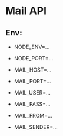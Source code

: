# Mail API

## Env:

- NODE_ENV=...
- NODE_PORT=...

- MAIL_HOST=...
- MAIL_PORT=...
- MAIL_USER=...
- MAIL_PASS=...

- MAIL_FROM=...
- MAIL_SENDER=...